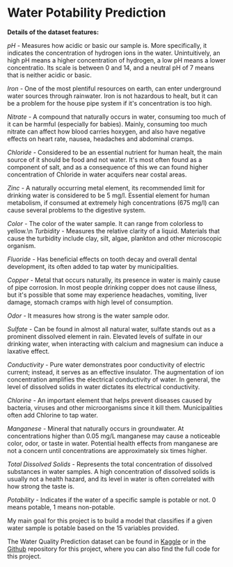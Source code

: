 # Water Potability Prediction

**Details of the dataset features:**

*pH -* Measures how acidic or basic our sample is. More specifically, it indicates the concentration of hydrogen ions in the water. Unintuitively, an high pH means a higher concentration of hydrogen, a low pH means a lower concentratio. Its scale is between 0 and 14, and a neutral pH of 7 means that is neither acidic or basic.

*Iron -* One of the most plentiful resources on earth, can enter underground water sources through rainwater. Iron is not hazardous to healt, but it can be a problem for the house pipe system if it's concentration is too high.

*Nitrate -* A compound that naturally occurs in water, consuming too much of it can be harmful (especially for babies). Mainly, consuming too much nitrate can affect how blood carries hoxygen, and also have negative effects on heart rate, nausea, headaches and abdominal cramps.

*Chloride -* Considered to be an essential nutrient for human healt, the main source of it should be food and not water. It's most often found as a component of salt, and as a consequence of this we can found higher concentration of Chloride in water acquifers near costal areas.

*Zinc -* A naturally occurring metal element, its recommended limit for drinking water is considered to be 5 mg/l. Essential element for human metabolism, if consumed at extremely high concentrations (675 mg/l) can cause several problems to the digestive system.

*Color -* The color of the water sample. It can range from colorless to yellow.\n
*Turbidity -* Measures the relative clarity of a liquid. Materials that cause the turbidity include clay, silt, algae, plankton and other microscopic organism.

*Fluoride -* Has beneficial effects on tooth decay and overall dental development, its often added to tap water by municipalities.

*Copper -* Metal that occurs naturally, its presence in water is mainly cause of pipe corrosion. In most people drinking copper does not cause illness, but it's possible that some may experience headaches, vomiting, liver damage, stomach cramps with high level of consumption.

*Odor -* It measures how strong is the water sample odor.

*Sulfate -* Can be found in almost all natural water, sulfate stands out as a prominent dissolved element in rain. Elevated levels of sulfate in our drinking water, when interacting with calcium and magnesium can induce a laxative effect.

*Conductivity -* Pure water demonstrates poor conductivity of electric current; instead, it serves as an effective insulator. The augmentation of ion concentration amplifies the electrical conductivity of water. In general, the level of dissolved solids in water dictates its electrical conductivity.

*Chlorine -* An important element that helps prevent diseases caused by bacteria, viruses and other microorganisms since it kill them. Municipalities often add Chlorine to tap water.

*Manganese -* Mineral that naturally occurs in groundwater. At concentrations higher than 0.05 mg/L manganese may cause a noticeable color, odor, or taste in water. Potential health effects from manganese are not a concern until concentrations are approximately six times higher.

*Total Dissolved Solids -* Represents the total concentration of dissolved substances in water samples. A high concentration of dissolved solids is usually not a health hazard, and its level in water is often correlated with how strong the taste is.

*Potability -* Indicates if the water of a specific sample is potable or not. 0 means potable, 1 means non-potable.

       
My main goal for this project is to build a model that classifies if a given water sample is potable based on the 15 variables provided.

The Water Quality Prediction dataset can be found in [Kaggle](https://www.kaggle.com/datasets/vanthanadevi08/water-quality-prediction) or in the [Github](https://github.com/dariogemo/water_project) repository for this project, where you can also find the full code for this project.